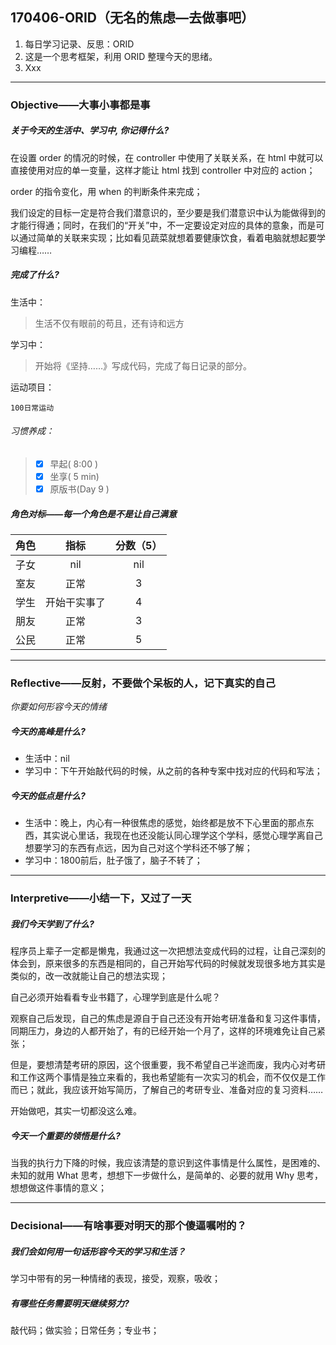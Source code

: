 ## 170406-ORID（无名的焦虑—去做事吧）

1. 每日学习记录、反思：ORID
2. 这是一个思考框架，利用 ORID 整理今天的思绪。
3. Xxx

------

### Objective——大事小事都是事

##### 关于今天的生活中、学习中, 你记得什么?

在设置 order 的情况的时候，在 controller 中使用了关联关系，在 html 中就可以直接使用对应的单一变量，这样才能让 html 找到 controller 中对应的 action；

order 的指令变化，用 when 的判断条件来完成；

我们设定的目标一定是符合我们潜意识的，至少要是我们潜意识中认为能做得到的才能行得通；同时，在我们的“开关”中，不一定要设定对应的具体的意象，而是可以通过简单的关联来实现；比如看见蔬菜就想着要健康饮食，看着电脑就想起要学习编程……

##### 完成了什么?

生活中：

> 生活不仅有眼前的苟且，还有诗和远方

学习中： 

> 开始将《坚持……》写成代码，完成了每日记录的部分。

运动项目：

```
100日常运动
```

###### 习惯养成：

> - [x] 早起( 8:00 )
> - [x] 坐享( 5 min)
> - [x] 原版书(Day 9 )

##### 角色对标——每一个角色是不是让自己满意

|  角色  |   指标   | 分数（5） |
| :--: | :----: | :---: |
|  子女  |  nil   |  nil  |
|  室友  |   正常   |   3   |
|  学生  | 开始干实事了 |   4   |
|  朋友  |   正常   |   3   |
|  公民  |   正常   |   5   |

------

### Reflective——反射，不要做个呆板的人，记下真实的自己

*你要如何形容今天的情绪*

##### 今天的高峰是什么?

- 生活中：nil
- 学习中：下午开始敲代码的时候，从之前的各种专案中找对应的代码和写法；

##### 今天的低点是什么?

- 生活中：晚上，内心有一种很焦虑的感觉，始终都是放不下心里面的那点东西，其实说心里话，我现在也还没能认同心理学这个学科，感觉心理学离自己想要学习的东西有点远，因为自己对这个学科还不够了解；
- 学习中：1800前后，肚子饿了，脑子不转了；

------

### Interpretive——小结一下，又过了一天

##### 我们今天学到了什么?

 程序员上辈子一定都是懒鬼，我通过这一次把想法变成代码的过程，让自己深刻的体会到，原来很多的东西是相同的，自己开始写代码的时候就发现很多地方其实是类似的，改一改就能让自己的想法实现；

自己必须开始看看专业书籍了，心理学到底是什么呢？

观察自己后发现，自己的焦虑是源自于自己还没有开始考研准备和复习这件事情，同期压力，身边的人都开始了，有的已经开始一个月了，这样的环境难免让自己紧张；

但是，要想清楚考研的原因，这个很重要，我不希望自己半途而废，我内心对考研和工作这两个事情是独立来看的，我也希望能有一次实习的机会，而不仅仅是工作而已；就此，我应该开始写简历，了解自己的考研专业、准备对应的复习资料……

开始做吧，其实一切都没这么难。

##### 今天一个重要的领悟是什么?

当我的执行力下降的时候，我应该清楚的意识到这件事情是什么属性，是困难的、未知的就用 What 思考，想想下一步做什么，是简单的、必要的就用 Why 思考，想想做这件事情的意义；

------

### Decisional——有啥事要对明天的那个傻逼嘱咐的？

##### 我们会如何用一句话形容今天的学习和生活？

学习中带有的另一种情绪的表现，接受，观察，吸收；

##### 有哪些任务需要明天继续努力?

敲代码；做实验；日常任务；专业书；